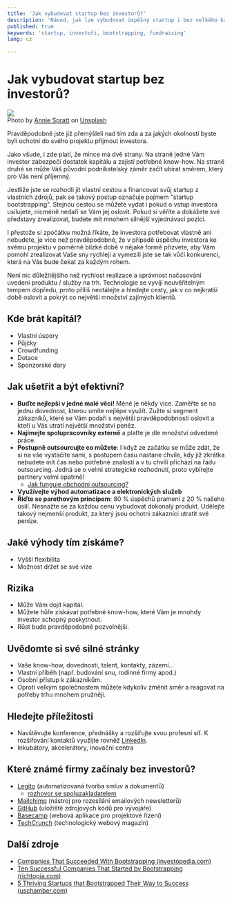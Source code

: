 ```yaml
---
title: 'Jak vybudovat startup bez investorů?'
description: 'Návod, jak lze vybudovat úspěšný startup i bez velkého kapitálu.'
published: true
keywords: 'startup, investoři, bootstrapping, fundraising'
lang: cz

---
```

# Jak vybudovat startup bez investorů?

<div class="img-box-right">
    <img src="/assets/photos/articles/startup_team.jpg" />
    <br />
    <span class="img-caption">Photo by <a href="https://unsplash.com/@anniespratt?utm_source=unsplash&amp;utm_medium=referral&amp;utm_content=creditCopyText">Annie Spratt</a> on <a href="https://unsplash.com/s/photos/startup?utm_source=unsplash&amp;utm_medium=referral&amp;utm_content=creditCopyText">Unsplash</a></span>
</div>

Pravděpodobně jste již přemýšleli nad tím zda a za jakých
okolností byste byli ochotni do svého projektu přijmout investora.

Jako všude, i zde platí, že mince má dvě strany.
Na straně jedné Vám investor zabezpečí dostatek kapitálu a
zajistí potřebné know-how. Na straně druhé se může Váš původní
podnikatelský záměr začít ubírat směrem, který pro Vás není příjemný.

Jestliže jste se rozhodli jít vlastní cestou a financovat svůj
startup z vlastních zdrojů, pak se takový postup označuje pojmem
"startup bootstrapping". Stejnou cestou se můžete vydat i pokud
o vstup investora usilujete, nicméně nedaří se Vám jej oslovit.
Pokud si věříte a dokážete své představy zrealizovat, budete
mít mnohem silnější vyjednávací pozici.

I přestože si zpočátku možná říkáte, že investora potřebovat 
vlastně ani nebudete, je více než pravděpodobné,
že v případě úspěchu investora ke svému projektu
v poměrně blízké době v nějaké formě přizvete, aby Vám pomohl
zrealizovat Vaše sny rychleji a vymezili jste se tak vůči
konkurenci, která na Vás bude čekat za každým rohem.

Není nic důležitějšího než rychlost realizace a správnost načasování
uvedení produktu / služby na trh. Technologie se vyvíjí
neuvěřitelným tempem dopředu, proto příliš neotálejte
a hledejte cesty, jak v co nejkratší době oslovit a
pokrýt co největší množství zajímých klientů.

## Kde brát kapitál?
- Vlastní úspory
- Půjčky
- Crowdfunding
- Dotace
- Sponzorské dary

## Jak ušetřit a být efektivní?
- **Buďte nejlepší v jedné malé věci!**
Méně je někdy více.
Zaměřte se na jednu dovednost, kterou umíte nejlépe využít.
Zužte si segment zákazníků, které se Vám podaří s největší
pravděpodobností oslovit a kteří u Vás utratí největší množství
peněz.
- **Najímejte spolupracovníky externě** a plaťte je dle
množství odvedené práce.
- **Postupně outsourcujte co můžete**: I když ze začátku se může
zdát, že si na vše vystačíte sami, s postupem času nastane chvíle,
kdy již zkrátka nebudete mít čas nebo potřebné znalosti a v tu
chvíli přichází na řadu outsourcing. Jedná se o velmi strategické
rozhodnutí, proto vybírejte partnery velmi opatrně!
  - [Jak funguje obchodní outsourcing?](/cz/jak-to-funguje)
- **Využívejte výhod automatizace a elektronických služeb**
- **Řiďte se parethovým principem**: 80 % úspěchů pramení z 20 % našeho úsilí.
Nesnažte se za každou cenu vybudovat dokonalý produkt. Udělejte takový
nejmenší produkt, za který jsou ochotni zákazníci utratit své peníze.

## Jaké výhody tím získáme?
- Vyšší flexibilita
- Možnost držet se své vize

## Rizika
- Může Vám dojít kapitál.
- Můžete hůře získávat potřebné know-how, které Vám je mnohdy investor schopný poskytnout. 
- Růst bude pravděpodobně pozvolnější.

## Uvědomte si své silné stránky
- Vaše know-how, dovednosti, talent, kontakty, zázemí…
- Vlastní příběh (např. budování snu, rodinné firmy apod.)
- Osobní přístup k zákazníkům.
- Oproti velkým společnostem můžete kdykoliv změnit směr
a reagovat na potřeby trhu mnohem pružněji.

## Hledejte příležitosti
- Navštěvujte konference, přednášky a rozšiřujte svou profesní síť.
K rozšiřování kontaktů využijte rovněž <a href="https://www.linkedin.com/feed/" target="_blank">LinkedIn</a>.
- Inkubátory, akcelerátory, inovační centra

## Které známé firmy začínaly bez investorů?
- <a href="https://www.legito.cz/" target="_blank">Legito</a> (automatizovaná tvorba smluv a dokumentů)
  - <a href="https://pravo21.online/podcasty21/podcasty21-s-ondrejem-maternou-vybudovat-startup-bez-investora-bylo-tezke-ale-jsme-diky-tomu-flexibilni" target="_blank">rozhovor se spoluzakladatelem</a>
- <a href="https://mailchimp.com/" target="_blank">Mailchimp</a> (nástroj pro rozesílání emailových newsletterů)
- <a href="https://github.com/" target="_blank">GitHub</a> (uložiště zdrojových kódů pro vývojáře)
- <a href="https://basecamp.com/" target="_blank">Basecamp</a> (webová aplikace pro projektové řízení)
- <a href="https://techcrunch.com/" target="_blank">TechCrunch</a> (technologický webový magazín)

## Další zdroje
- <a href="https://www.investopedia.com/articles/investing/082814/companies-succeeded-bootstrapping.asp" target="_blank">Companies That Succeeded With Bootstrapping (investopedia.com)</a>
- <a href="https://richtopia.com/effective-leadership/10-successful-companies-started-bootstrapping-case-studies" target="_blank">Ten Successful Companies That Started by Bootstrapping (richtopia.com)</a>
- <a href="https://www.uschamber.com/co/run/business-financing/bootstrapping-success-startups" target="_blank">5 Thriving Startups that Bootstrapped Their Way to Success (uschamber.com)</a>
